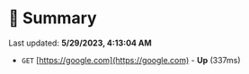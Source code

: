 # 📖 Summary
Last updated: **5/29/2023, 4:13:04 AM**

- `GET` [https://google.com](https://google.com) - **Up** (337ms)
